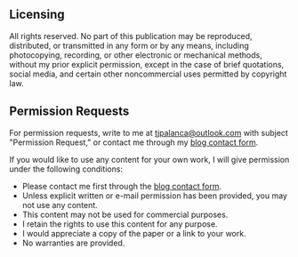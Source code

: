 ## Licensing

All rights reserved. No part of this publication may be reproduced, distributed, or transmitted in any form or by any means, including photocopying, recording, or other electronic or mechanical methods, without my prior explicit permission, except in the case of brief quotations, social media, and certain other noncommercial uses permitted by copyright law. 

## Permission Requests

For permission requests, write to me at tjpalanca@outlook.com with subject "Permission Request," or contact me through my [blog contact form](http://www.jumbodumbothoughts.com/p/contact.html).

If you would like to use any content for your own work, I will give permission under the following conditions:

* Please contact me first through the [blog contact form](http://www.jumbodumbothoughts.com/p/contact.html).
* Unless explicit written or e-mail permission has been provided, you may not use any content.
* This content may not be used for commercial purposes.
* I retain the rights to use this content for any purpose.
* I would appreciate a copy of the paper or a link to your work.
* No warranties are provided.
